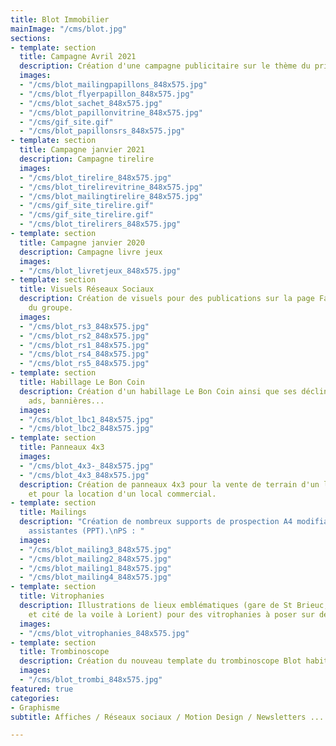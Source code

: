 ```yaml
---
title: Blot Immobilier
mainImage: "/cms/blot.jpg"
sections:
- template: section
  title: Campagne Avril 2021
  description: Création d'une campagne publicitaire sur le thème du printemps.
  images:
  - "/cms/blot_mailingpapillons_848x575.jpg"
  - "/cms/blot_flyerpapillon_848x575.jpg"
  - "/cms/blot_sachet_848x575.jpg"
  - "/cms/blot_papillonvitrine_848x575.jpg"
  - "/cms/gif_site.gif"
  - "/cms/blot_papillonsrs_848x575.jpg"
- template: section
  title: Campagne janvier 2021
  description: Campagne tirelire
  images:
  - "/cms/blot_tirelire_848x575.jpg"
  - "/cms/blot_tirelirevitrine_848x575.jpg"
  - "/cms/blot_mailingtirelire_848x575.jpg"
  - "/cms/gif_site_tirelire.gif"
  - "/cms/gif_site_tirelire.gif"
  - "/cms/blot_tirelirers_848x575.jpg"
- template: section
  title: Campagne janvier 2020
  description: Campagne livre jeux
  images:
  - "/cms/blot_livretjeux_848x575.jpg"
- template: section
  title: Visuels Réseaux Sociaux
  description: Création de visuels pour des publications sur la page Facebook et LinkedIn
    du groupe.
  images:
  - "/cms/blot_rs3_848x575.jpg"
  - "/cms/blot_rs2_848x575.jpg"
  - "/cms/blot_rs1_848x575.jpg"
  - "/cms/blot_rs4_848x575.jpg"
  - "/cms/blot_rs5_848x575.jpg"
- template: section
  title: Habillage Le Bon Coin
  description: Création d'un habillage Le Bon Coin ainsi que ses déclinaisons en native
    ads, bannières...
  images:
  - "/cms/blot_lbc1_848x575.jpg"
  - "/cms/blot_lbc2_848x575.jpg"
- template: section
  title: Panneaux 4x3
  images:
  - "/cms/blot_4x3-_848x575.jpg"
  - "/cms/blot_4x3_848x575.jpg"
  description: Création de panneaux 4x3 pour la vente de terrain d'un lotissement
    et pour la location d'un local commercial.
- template: section
  title: Mailings
  description: "Création de nombreux supports de prospection A4 modifiables par les
    assistantes (PPT).\nPS : "
  images:
  - "/cms/blot_mailing3_848x575.jpg"
  - "/cms/blot_mailing2_848x575.jpg"
  - "/cms/blot_mailing1_848x575.jpg"
  - "/cms/blot_mailing4_848x575.jpg"
- template: section
  title: Vitrophanies
  description: Illustrations de lieux emblématiques (gare de St Brieuc, église Notre-Dame-de-Victoire
    et cité de la voile à Lorient) pour des vitrophanies à poser sur des locaux commerciaux.
  images:
  - "/cms/blot_vitrophanies_848x575.jpg"
- template: section
  title: Trombinoscope
  description: Création du nouveau template du trombinoscope Blot habitation.
  images:
  - "/cms/blot_trombi_848x575.jpg"
featured: true
categories:
- Graphisme
subtitle: Affiches / Réseaux sociaux / Motion Design / Newsletters ...

---
```


